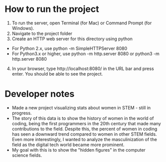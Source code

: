 # How to run the project

1. To run the server, open Terminal (for Mac) or Command Prompt (for Windows).
2. Navigate to the project folder
3. Create an HTTP web server for this directory using python
- For Python 2.x, use python -m SimpleHTTPServer 8080
- For Python3.x or higher, use python -m http.server 8080 or python3 -m http.server 8080
4. In your browser, type http://localhost:8080/ in the URL bar and press enter. You should be able to see the project.

# Developer notes

- Made a new project visualizing stats about women in STEM - still in progress.
- The story of this data is to show the history of women in the world of coding, being the first programmers in the 20th century that made many contributions to the field. Despite this, the percent of women in coding has seen a downward trend compared to women in other STEM fields. Even more interestingly, I wanted to analyze the masculinization of the field as the digital tech world became more prominent. 
- My goal with this is to show the "hidden figures" in the computer science fields.


